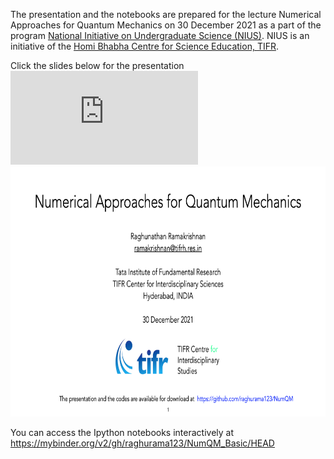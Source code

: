 The presentation and the notebooks are prepared for the lecture Numerical Approaches for Quantum Mechanics on 30 December 2021 as a part of the program
[National Initiative on Undergraduate Science (NIUS)](https://nius.hbcse.tifr.res.in/). NIUS is an initiative of the [Homi Bhabha Centre for Science Education, TIFR](https://www.hbcse.tifr.res.in/).

Click the slides below for the presentation 
![](https://github.com/raghurama123/NumQM_Basic/blob/main/pdf/NIUS26Dec2021_NumQM.pdf)
<a href="https://github.com/raghurama123/NumQM_Basic/blob/main/pdf/NIUS30Dec2021_NumQM.pdf">
<img src="img/NumQM.png"  height="400">
</a>

You can access the Ipython notebooks interactively at [https://mybinder.org/v2/gh/raghurama123/NumQM_Basic/HEAD
](https://mybinder.org/v2/gh/raghurama123/NumQM_Basic/HEAD)
